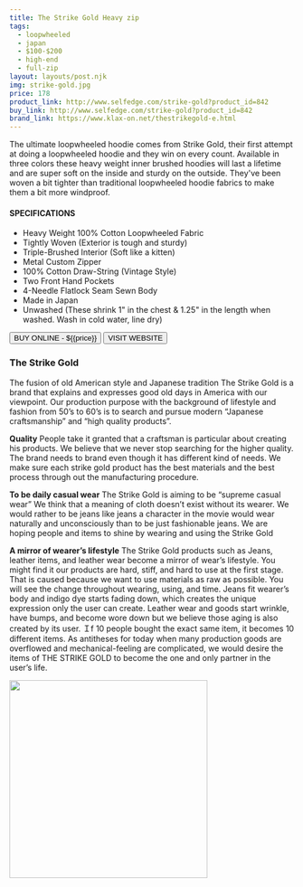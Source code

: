 ```yaml
---
title: The Strike Gold Heavy zip
tags:
  - loopwheeled
  - japan
  - $100-$200
  - high-end 
  - full-zip
layout: layouts/post.njk
img: strike-gold.jpg
price: 178
product_link: http://www.selfedge.com/strike-gold?product_id=842
buy_link: http://www.selfedge.com/strike-gold?product_id=842 
brand_link: https://www.klax-on.net/thestrikegold-e.html
---
```

<div class="col col-sm-8">

<p>
The ultimate loopwheeled hoodie comes from Strike Gold, their first attempt at doing a loopwheeled hoodie and they win on every count. Available in three colors these heavy weight inner brushed hoodies will last a lifetime and are super soft on the inside and sturdy on the outside. They've been woven a bit tighter than traditional loopwheeled hoodie fabrics to make them a bit more windproof.

#### SPECIFICATIONS

* Heavy Weight 100% Cotton Loopwheeled Fabric
* Tightly Woven (Exterior is tough and sturdy)
* Triple-Brushed Interior (Soft like a kitten)
* Metal Custom Zipper
* 100% Cotton Draw-String (Vintage Style)
* Two Front Hand Pockets
* 4-Needle Flatlock Seam Sewn Body
* Made in Japan
* Unwashed (These shrink 1" in the chest & 1.25" in the length when washed. Wash in cold water, line dry)  
<p>
    <a href='{{buy_link}}'><button class="button-primary-outlined button-round">BUY ONLINE - ${{price}}</button></a>
    <a href='{{brand_link}}'><button class="button-primary-outlined button-round">VISIT WEBSITE</button></a>
</p>

### The Strike Gold
<p>The fusion of old American style and Japanese tradition
The Strike Gold is a brand that explains and expresses good old days in America with our viewpoint. Our production purpose with the background of lifestyle and fashion from 50’s to 60’s is to search and pursue modern “Japanese craftsmanship” and “high quality products”.

<strong>Quality</strong>
People take it granted that a craftsman is particular about creating his products.
We believe that we never stop searching for the higher quality. The brand needs to brand even though it has different kind of needs.
We make sure each strike gold product has the best materials and the best process through out the manufacturing procedure.

<strong>To be daily casual wear</strong>
The Strike Gold is aiming to be “supreme casual wear”
We think that a meaning of cloth doesn’t exist without its wearer. We would rather to be jeans like jeans a character in the movie would wear naturally and unconsciously than to be just fashionable jeans. We are hoping people and items to shine by wearing and using the Strike Gold

<strong>A mirror of wearer’s lifestyle</strong>
The Strike Gold products such as Jeans, leather items, and leather wear become a mirror of wear’s lifestyle. You might find it our products are hard, stiff, and hard to use at the first stage. That is caused because we want to use materials as raw as possible. You will see the change throughout wearing, using, and time.
Jeans fit wearer’s body and indigo dye starts fading down, which creates the unique expression only the user can create. Leather wear and goods start wrinkle, have bumps, and become wore down but we believe those aging is also created by its user.
Ｉf 10 people bought the exact same item, it becomes 10 different items. 
As antitheses for today when many production goods are overflowed and mechanical-feeling are complicated, we would desire the items of THE STRIKE GOLD to become the one and only partner in the user’s life.</p>

</div>

<div class="col col-sm-4 float-right">
        <img src='/img/{{img}}' height='350' class="float-left">
</div>